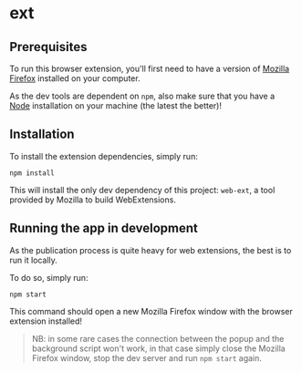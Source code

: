 # ext

## Prerequisites

To run this browser extension, you'll first need to have a version of [Mozilla Firefox](https://www.mozilla.org/en-US/firefox/new/) installed on your computer.

As the dev tools are dependent on `npm`, also make sure that you have a [Node](https://nodejs.org/en/) installation on your machine (the latest the better)!

## Installation

To install the extension dependencies, simply run:
```
npm install
```

This will install the only dev dependency of this project: `web-ext`, a tool provided by Mozilla to build WebExtensions.

## Running the app in development

As the publication process is quite heavy for web extensions, the best is to run it locally.

To do so, simply run:
```
npm start
```

This command should open a new Mozilla Firefox window with the browser extension installed!

> NB: in some rare cases the connection between the popup and the background script won't work, in that case simply close the Mozilla Firefox window, stop the dev server and run `npm start` again.
